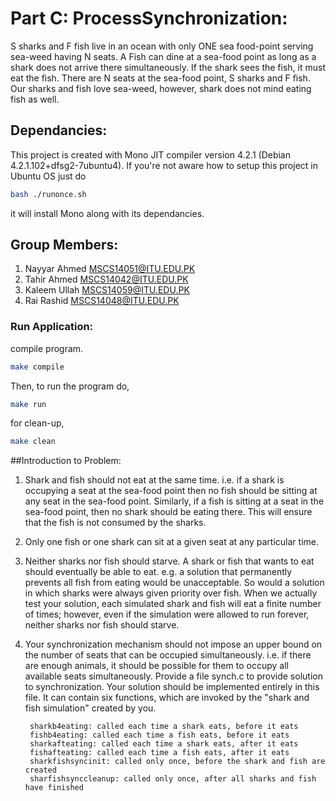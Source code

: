 # Part C: ProcessSynchronization:

S sharks and F fish live in an ocean with only ONE sea food-point serving sea-weed having N seats. A Fish can dine at a sea-food point as long as a shark does not arrive there simultaneously. If the shark sees the fish, it must eat the fish. There are N seats at the sea-food point, S sharks and F fish. Our sharks and fish love sea-weed, however, shark does not mind eating fish as well.

## Dependancies:

This project is created with Mono JIT compiler version 4.2.1 (Debian 4.2.1.102+dfsg2-7ubuntu4).
If you're not aware how to setup this project in Ubuntu OS just do

```sh
bash ./runonce.sh
```
it will install Mono along with its dependancies.

## Group Members:

1. Nayyar Ahmed <MSCS14051@ITU.EDU.PK>
2. Tahir Ahmed  <MSCS14042@ITU.EDU.PK>
3. Kaleem Ullah <MSCS14059@ITU.EDU.PK>
4. Rai Rashid   <MSCS14048@ITU.EDU.PK>

### Run Application:

compile program.

```sh
make compile
```
Then, to run the program do,

```sh
make run
```
for clean-up,

```sh
make clean
```

##Introduction to Problem:

1. Shark and fish should not eat at the same time. i.e. if a shark is occupying a seat at the sea-food point then no fish should be sitting at any seat in the sea-food point. Similarly, if a fish is sitting at a seat in the sea-food point, then no shark should be eating there. This will ensure that the fish is not consumed by the sharks.

2. Only one fish or one shark can sit at a given seat at any particular time.

3. Neither sharks nor fish should starve. A shark or fish that wants to eat should eventually be able to eat. e.g. a solution that permanently prevents all fish from eating would be unacceptable. So would a solution in which sharks were always given priority over fish. When we actually test your solution, each simulated
shark and fish will eat a finite number of times; however, even if the simulation were allowed to run forever, neither sharks nor fish should starve.


4. Your synchronization mechanism should not impose an upper bound on the number of seats that can be occupied simultaneously. i.e. if there are enough animals, it should be possible for them to occupy all available seats simultaneously.
Provide a file synch.c to provide solution to synchronization. Your solution should be implemented entirely in this file.
It can contain six functions, which are invoked by the "shark and fish simulation" created by you.


		sharkb4eating: called each time a shark eats, before it eats
		fishb4eating: called each time a fish eats, before it eats
		sharkafteating: called each time a shark eats, after it eats
		fishafteating: called each time a fish eats, after it eats
		sharkfishsyncinit: called only once, before the shark and fish are created
		sharfishsynccleanup: called only once, after all sharks and fish have finished


